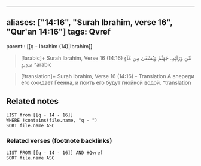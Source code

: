
---
aliases: ["14:16", "Surah Ibrahim, verse 16", "Qur'an 14:16"]
tags: Qvref
---

parent:: [[q - Ibrahim (14)|Ibrahim]]

> [!arabic]+ Surah Ibrahim, Verse 16 (14:16)
> <span class="quran-arabic">مِّن وَرَآئِهِۦ جَهَنَّمُ وَيُسْقَىٰ مِن مَّآءٍ صَدِيدٍ</span>
^arabic

> [!translation]+ Surah Ibrahim, Verse 16 (14:16) - Translation
> А впереди его ожидает Геенна, и поить его будут гнойной водой.
^translation



## Related notes
```dataview
LIST from [[q - 14 - 16]]
WHERE !contains(file.name, "q - ")
SORT file.name ASC
```

### Related verses (footnote backlinks)
```dataview
LIST FROM [[q - 14 - 16]] AND #Qvref
SORT file.name ASC
```

